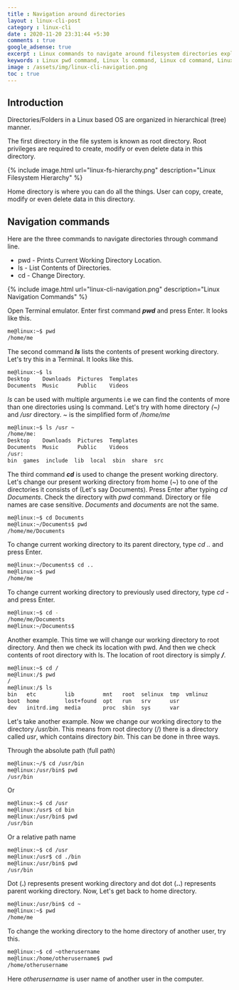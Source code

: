 ```yaml
---
title : Navigation around directories
layout : linux-cli-post
category : linux-cli
date : 2020-11-20 23:31:44 +5:30
comments : true
google_adsense: true
excerpt : Linux commands to navigate around filesystem directories explained with examples.
keywords : Linux pwd command, Linux ls command, Linux cd command, Linux navigation commands
image : /assets/img/linux-cli-navigation.png
toc : true
---
```

## Introduction

Directories/Folders in a Linux based OS are organized in hierarchical (tree) manner.

The first directory in the file system is known as root directory. Root privileges are required to create, modify or even delete data in this directory.

{% include image.html url="linux-fs-hierarchy.png" description="Linux Filesystem Hierarchy" %}

Home directory is where you can do all the things. User can copy, create, modify or even delete data in this directory.

## Navigation commands

Here are the three commands to navigate directories through command line.

 * pwd - Prints Current Working Directory Location.
 * ls - List Contents of Directories.
 * cd - Change Directory.

{% include image.html url="linux-cli-navigation.png" description="Linux Navigation Commands" %}

Open Terminal emulator. Enter first command ***pwd*** and press Enter. It looks like this.

```bash
me@linux:~$ pwd
/home/me
```
The second command ***ls*** lists the contents of present working directory. Let's try this in a Terminal. It looks like this.

```bash
me@linux:~$ ls
Desktop    Downloads  Pictures  Templates
Documents  Music      Public    Videos
```
*ls* can be used with multiple arguments i.e we can find the contents of more than one directories using ls command. Let's try with home directory *(~)* and */usr* directory. *~* is the simplified form of */home/me*

```bash
me@linux:~$ ls /usr ~
/home/me:
Desktop    Downloads  Pictures  Templates
Documents  Music      Public    Videos
/usr:
bin  games  include  lib  local  sbin  share  src
```
The third command ***cd*** is used to change the present working directory. Let's change our present working directory from home (~) to one of the directories it consists of (Let's say Documents). Press Enter after typing *cd Documents*. Check the directory with *pwd* command. Directory or file names are case sensitive. *Documents* and *documents* are not the same.

```bash
me@linux:~$ cd Documents
me@linux:~/Documents$ pwd
/home/me/Documents
```
To change current working directory to its parent directory, type *cd ..* and press Enter.

```bash
me@linux:~/Documents$ cd ..
me@linux:~$ pwd
/home/me
```
To change current working directory to previously used directory, type *cd -* and press Enter.

```bash
me@linux:~$ cd -
/home/me/Documents
me@linux:~/Documents$
```
Another example. This time we will change our working directory to root directory. And then we check its location with pwd. And then we check contents of root directory with ls. The location of root directory is simply ***/***.

```bash
me@linux:~$ cd /
me@linux:/$ pwd
/
me@linux:/$ ls
bin   etc         lib         mnt   root  selinux  tmp  vmlinuz
boot  home        lost+found  opt   run   srv      usr
dev   initrd.img  media       proc  sbin  sys      var
```
Let's take another example. Now we change our working directory to the directory */usr/bin*. This means from root directory (/) there is a directory called *usr*, which contains directory *bin*. This can be done in three ways.

Through the absolute path (full path)

```bash
me@linux:~/$ cd /usr/bin
me@linux:/usr/bin$ pwd
/usr/bin
```
Or
```bash
me@linux:~$ cd /usr
me@linux:/usr$ cd bin
me@linux:/usr/bin$ pwd
/usr/bin
```
Or a relative path name
```bash
me@linux:~$ cd /usr
me@linux:/usr$ cd ./bin
me@linux:/usr/bin$ pwd
/usr/bin
```
Dot (**.**) represents present working directory and dot dot (**..**) represents parent working directory. Now, Let's get back to home directory.

```bash
me@linux:/usr/bin$ cd ~
me@linux:~$ pwd
/home/me
```
To change the working directory to the home directory of another user, try this.

```bash
me@linux:~$ cd ~otherusername
me@linux:/home/otherusername$ pwd
/home/otherusername
```
Here *otherusername* is user name of another user in the computer.
